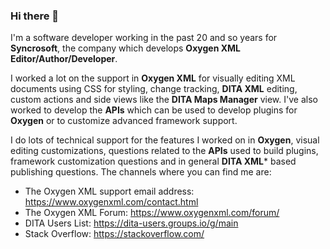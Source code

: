 ### Hi there 👋

I'm a software developer working in the past 20 and so years for **Syncrosoft**, the company which develops **Oxygen XML Editor/Author/Developer**. 

I worked a lot on the support in **Oxygen XML** for visually editing XML documents using CSS for styling, change tracking, **DITA XML** editing, custom actions and side views like the **DITA Maps Manager** view. I've also worked to develop the **APIs** which can be used to develop plugins for **Oxygen** or to customize advanced framework support.

I do lots of technical support for the features I worked on in **Oxygen**, visual editing customizations, questions related to the **APIs** used to build plugins, framework customization questions and in general **DITA XML*** based publishing questions. 
The channels where you can find me are:

  - The Oxygen XML support email address: https://www.oxygenxml.com/contact.html
  - The Oxygen XML Forum: https://www.oxygenxml.com/forum/
  - DITA Users List: https://dita-users.groups.io/g/main
  - Stack Overflow: https://stackoverflow.com/

